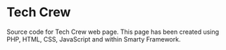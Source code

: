 # Tech Crew
Source code for Tech Crew web page.
This page has been created using PHP, HTML, CSS, JavaScript and within Smarty Framework.
